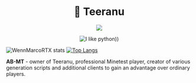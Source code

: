 <div id="marconit-big-text" align="center">
    <br/>
    <h1>📄 Teeranu</h1>
</div>

<p align="center"><img src="https://gpvc.arturio.dev/WennMarcoRTX"/></p>

<div id="badges" align="center">
    
![I like python))](https://img.shields.io/badge/python-%2314354C.svg?style=for-the-badge&logo=python&logoColor=white)
    
</div>
    
![WennMarcoRTX stats](https://github-readme-stats.vercel.app/api?username=AB-MT&show_icons=true&theme=radical)
[![Top Langs](https://github-readme-stats.vercel.app/api/top-langs/?username=AB-MT&layout=compact&theme=radical)](https://github.com/WennMarcoRTX)
   
  
**AB-MT** - owner of Teeranu, professional Minetest player, creator of various generation scripts and additional clients to gain an advantage over ordinary players.


